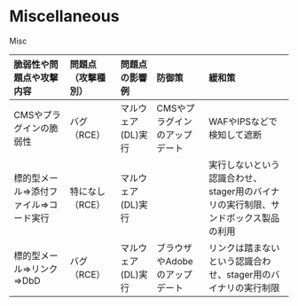 # Miscellaneous
Misc

|脆弱性や問題点や攻撃内容|問題点（攻撃種別）|問題点の影響例|防御策|緩和策|
|:--|:--|:--|:--|:--|
|CMSやプラグインの脆弱性|バグ（RCE）|マルウェア(DL)実行|CMSやプラグインのアップデート|WAFやIPSなどで検知して遮断|
|標的型メール=>添付ファイル=>コード実行|特になし（RCE）|マルウェア(DL)実行||実行しないという認識合わせ、stager用のバイナリの実行制限、サンドボックス製品の利用|
|標的型メール=>リンク=>DbD|バグ（RCE）|マルウェア(DL)実行|ブラウザやAdobeのアップデート|リンクは踏まないという認識合わせ、stager用のバイナリの実行制限|
